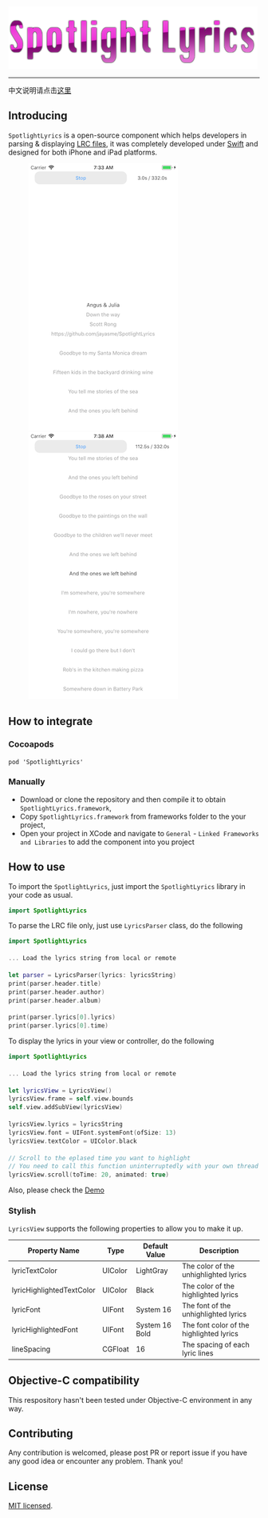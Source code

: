 ![SpotlightLyrics](resources/cover.png 'SpotlightLyrics')

---

中文说明请点击[这里](README.zh-CN.md)

## Introducing

`SpotlightLyrics` is a open-source component which helps developers in parsing & displaying [LRC files](<https://en.wikipedia.org/wiki/LRC_(file_format)>), it was completely developed under [Swift](https://github.com/Apple/Swift) and designed for both iPhone and iPad platforms.

<figure class="half">

![Screenshot](resources/screenshot1.png 'Screenshot')
![Screenshot](resources/screenshot2.png 'Screenshot')

</figure>

## How to integrate

### Cocoapods

```
pod 'SpotlightLyrics'
```

### Manually

- Download or clone the repository and then compile it to obtain `SpotlightLyrics.framework`,
- Copy `SpotlightLyrics.framework` from frameworks folder to the your project,
- Open your project in XCode and navigate to `General` - `Linked Frameworks and Libraries` to add the component into you project

## How to use

To import the `SpotlightLyrics`, just import the `SpotlightLyrics` library in your code as usual.

```Swift
import SpotlightLyrics
```

To parse the LRC file only, just use `LyricsParser` class, do the following

```Swift
import SpotlightLyrics

... Load the lyrics string from local or remote

let parser = LyricsParser(lyrics: lyricsString)
print(parser.header.title)
print(parser.header.author)
print(parser.header.album)

print(parser.lyrics[0].lyrics)
print(parser.lyrics[0].time)
```

To display the lyrics in your view or controller, do the following

```Swift
import SpotlightLyrics

... Load the lyrics string from local or remote

let lyricsView = LyricsView()
lyricsView.frame = self.view.bounds
self.view.addSubView(lyricsView)

lyricsView.lyrics = lyricsString
lyricsView.font = UIFont.systemFont(ofSize: 13)
lyricsView.textColor = UIColor.black

// Scroll to the eplased time you want to highlight
// You need to call this function uninterruptedly with your own thread or timer so that make it scroll.
lyricsView.scroll(toTime: 20, animated: true)
```

Also, please check the [Demo](https://github.com/jayasme/SpotlightLyrics_Demo)

### Stylish

`LyricsView` supports the following properties to allow you to make it up.

| Property Name             | Type    | Default Value  | Description                              |
| ------------------------- | ------- | -------------- | ---------------------------------------- |
| lyricTextColor            | UIColor | LightGray      | The color of the unhighlighted lyrics    |
| lyricHighlightedTextColor | UIColor | Black          | The color of the highlighted lyrics      |
| lyricFont                 | UIFont  | System 16      | The font of the unhighlighted lyrics     |
| lyricHighlightedFont      | UIFont  | System 16 Bold | The font color of the highlighted lyrics |
| lineSpacing               | CGFloat | 16             | The spacing of each lyric lines          |

## Objective-C compatibility

This respository hasn't been tested under Objective-C environment in any way.

## Contributing

Any contribution is welcomed, please post PR or report issue if you have any good idea or encounter any problem. Thank you!

## License

[MIT licensed](LICENSE).
